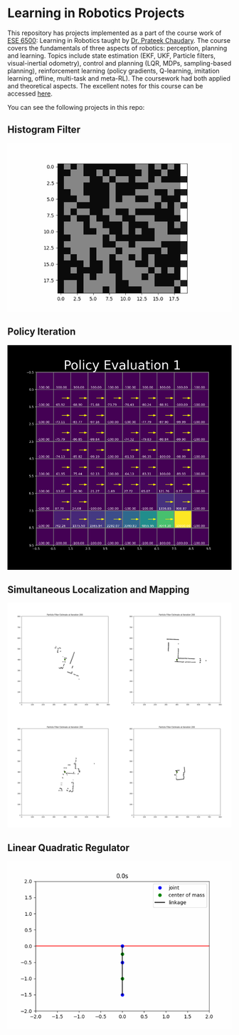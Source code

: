 # Learning in Robotics Projects

This repository has projects implemented as a part of the course work of [ESE 6500](https://docs.google.com/document/d/1ArZStjlDnhbReU3OmyiSvKDCadUopp-btZaPwpEXwFw/edit): Learning in Robotics taught by [Dr. Prateek Chaudary](https://pratikac.github.io/). The course covers the fundamentals of three aspects of robotics: perception, planning and learning. Topics include state estimation (EKF, UKF, Particle filters, visual-inertial odometry), control and planning (LQR, MDPs, sampling-based planning), reinforcement learning (policy gradients, Q-learning, imitation learning, offline, multi-task and meta-RL). The coursework had both applied and theoretical aspects. The excellent notes for this course can be accessed [here](https://pratikac.github.io/pub/23_ese650.pdf).

You can see the following projects in this repo:

## Histogram Filter

![Histogram](./01_HistogramFilter/HistogramFilter.gif)

## Policy Iteration
![UKF](./03_PolicyIteration/PolicyIteration.gif)

## Simultaneous Localization and Mapping
![SLAM](./04_SLAM/01_Report/combined.gif)

## Linear Quadratic Regulator
![LQR](./05_LinearQuadraticRegulator/01_Report/acrobot.gif)
